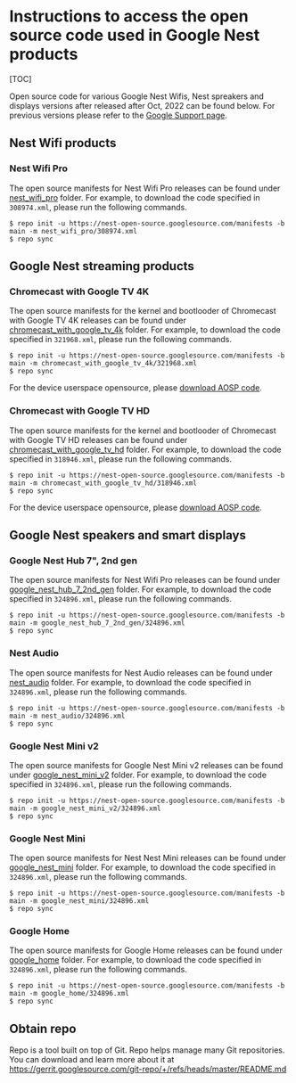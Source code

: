 # Instructions to access the open source code used in Google Nest products

[TOC]

Open source code for various Google Nest Wifis, Nest spreakers and displays
versions after released after Oct, 2022 can be found below. For previous
versions please refer to the [Google Support page](https://support.google.com/product-documentation/topic/6355909).

## Nest Wifi products

### Nest Wifi Pro

The open source manifests for Nest Wifi Pro releases can be found under
[nest_wifi_pro](https://nest-open-source.googlesource.com/manifests/+/refs/heads/main/nest_wifi_pro)
folder. For example, to download the code specified in `308974.xml`,
please run the following commands.

```shell
$ repo init -u https://nest-open-source.googlesource.com/manifests -b main -m nest_wifi_pro/308974.xml
$ repo sync
```

## Google Nest streaming products

### Chromecast with Google TV 4K

The open source manifests for the kernel and bootlooder of Chromecast with Google TV 4K releases can be found under
[chromecast_with_google_tv_4k](https://nest-open-source.googlesource.com/manifests/+/refs/heads/main/chromecast_with_google_tv_4k)
folder. For example, to download the code specified in `321968.xml`,
please run the following commands.

```shell
$ repo init -u https://nest-open-source.googlesource.com/manifests -b main -m chromecast_with_google_tv_4k/321968.xml
$ repo sync
```

For the device userspace opensource, please [download AOSP code](https://source.android.com/docs/setup/download/downloading).

### Chromecast with Google TV HD

The open source manifests for the kernel and bootlooder of Chromecast with Google TV HD releases can be found under
[chromecast_with_google_tv_hd](https://nest-open-source.googlesource.com/manifests/+/refs/heads/main/chromecast_with_google_tv_hd)
folder. For example, to download the code specified in `318946.xml`,
please run the following commands.

```shell
$ repo init -u https://nest-open-source.googlesource.com/manifests -b main -m chromecast_with_google_tv_hd/318946.xml
$ repo sync
```

For the device userspace opensource, please [download AOSP code](https://source.android.com/docs/setup/download/downloading).

## Google Nest speakers and smart displays

### Google Nest Hub 7", 2nd gen

The open source manifests for Nest Wifi Pro releases can be found under
[google_nest_hub_7_2nd_gen](https://nest-open-source.googlesource.com/manifests/+/refs/heads/main/google_nest_hub_7_2nd_gen)
folder. For example, to download the code specified in `324896.xml`,
please run the following commands.

```shell
$ repo init -u https://nest-open-source.googlesource.com/manifests -b main -m google_nest_hub_7_2nd_gen/324896.xml
$ repo sync
```

### Nest Audio

The open source manifests for Nest Audio releases can be found under
[nest_audio](https://nest-open-source.googlesource.com/manifests/+/refs/heads/main/nest_audio)
folder. For example, to download the code specified in `324896.xml`,
please run the following commands.

```shell
$ repo init -u https://nest-open-source.googlesource.com/manifests -b main -m nest_audio/324896.xml
$ repo sync
```

### Google Nest Mini v2

The open source manifests for Google Nest Mini v2 releases can be found under
[google_nest_mini_v2](https://nest-open-source.googlesource.com/manifests/+/refs/heads/main/google_nest_mini_v2)
folder. For example, to download the code specified in `324896.xml`,
please run the following commands.

```shell
$ repo init -u https://nest-open-source.googlesource.com/manifests -b main -m google_nest_mini_v2/324896.xml
$ repo sync
```

### Google Nest Mini

The open source manifests for Nest Nest Mini releases can be found under
[google_nest_mini](https://nest-open-source.googlesource.com/manifests/+/refs/heads/main/google_nest_mini)
folder. For example, to download the code specified in `324896.xml`,
please run the following commands.

```shell
$ repo init -u https://nest-open-source.googlesource.com/manifests -b main -m google_nest_mini/324896.xml
$ repo sync
```

### Google Home

The open source manifests for Google Home releases can be found under
[google_home](https://nest-open-source.googlesource.com/manifests/+/refs/heads/main/google_home)
folder. For example, to download the code specified in `324896.xml`,
please run the following commands.

```shell
$ repo init -u https://nest-open-source.googlesource.com/manifests -b main -m google_home/324896.xml
$ repo sync
```

## Obtain repo

Repo is a tool built on top of Git. Repo helps manage many Git repositories. You
can download and learn more about it at
https://gerrit.googlesource.com/git-repo/+/refs/heads/master/README.md
